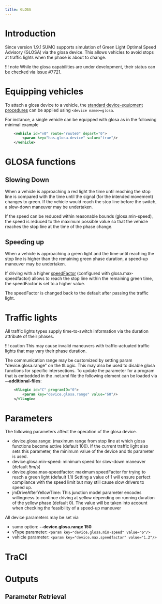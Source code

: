 ```yaml
---
title: GLOSA
---
```


# Introduction
Since version 1.9.1 SUMO supports simulation of Green Light Optimal Speed
Advisory (GLOSA) via the glosa device. This allows vehicles to avoid stops at
traffic lights when the phase is about to change.

!!! note
    While the glosa capabilities are under development, their status can be checked via Issue #7721.

# Equipping vehicles
To attach a glosa device to a vehicle, the [standard device-equipment
procedures](../Definition_of_Vehicles,_Vehicle_Types,_and_Routes.md#devices) can
be applied using `<device name>=glosa`.

For instance, a single vehicle can be equipped with glosa as in the following minimal example

```xml
    <vehicle id="v0" route="route0" depart="0">
        <param key="has.glosa.device" value="true"/>  
    </vehicle>
```

# GLOSA functions

## Slowing Down
When a vehicle is approaching a red light the time until reaching the stop line
is compared with the time until the signal (for the intended movement) changes to green.
If the vehicle would reach the stop line before the switch, a slow-down maneuver
may be undertaken.

If the speed can be reduced within reasonable bounds (glosa.min-speed), the
speed is reduced to the maximum possible value so that the vehicle reaches the
stop line at the time of the phase change.

## Speeding up

When a vehicle is approaching a green light and the time until reaching the stop
line is higher than the remaining green phase duration, a speed-up maneuver may
be undertaken.

If driving with a higher [speedFactor]() (configured with glosa.max-speedfactor)
allows to reach the stop line within the remaining green time, the speedFactor
is set to a higher value.

The speedFactor is changed back to the default after passing the traffic light.

# Traffic lights

All traffic lights types supply time-to-switch information via the duration
attribute of their phases. 

!!! caution
    This may cause invalid maneuvers with traffic-actuated traffic lights that
    may vary their phase duration.
    
The communication range may be customized by setting param "device.glosa.range" on the tlLogic. This may also be used to disable glosa functions for specific intersections.
To update the parameter for a program that is embedded in the .net.xml file the following element can be loaded via **--additional-files**:

```xml
    <tlLogic id="C" programID="0">
        <param key="device.glosa.range" value="60"/>
    </tlLogic>
```

# Parameters

The following parameters affect the operation of the glosa device.

- device.glosa.range: (maximum range from stop line at which glosa functions
  become active (default 100). If the current traffic light also sets this parameter, the minimum value of the device and tls parameter is used.
- device.glosa.min-speed: minimum speed for slow-down maneuver (default 5m/s)
- device.glosa.max-speedfactor: maximum speedFactor for trying to reach a green
  light (default 1.1) Setting a value of 1 will ensure perfect compliance with the speed
  limit but may still cause slow drivers to speed up.
- jmDriveAfterYellowTime: This junction model parameter encodes willingness to
  continue driving at yellow depending on running duration of the yellow phase
  (default 0). The value will be taken into account when checking the
  feasibility of a speed-up maneuver

All device parameters may be set via

- sumo option: **--device.glosa.range 150**
- vType parameter: `<param key="device.glosa.min-speed" value="6"/>`
- vehicle parameter: `<param key="device.max.speedfactor" value="1.2"/>`

# TraCI

# Outputs

## Parameter Retrieval
